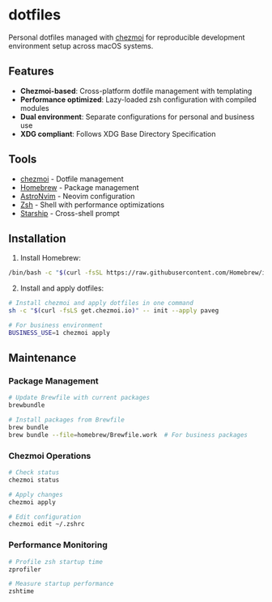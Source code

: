 # dotfiles

Personal dotfiles managed with [chezmoi](https://www.chezmoi.io/) for reproducible development environment setup across macOS systems.

## Features

- **Chezmoi-based**: Cross-platform dotfile management with templating
- **Performance optimized**: Lazy-loaded zsh configuration with compiled modules
- **Dual environment**: Separate configurations for personal and business use
- **XDG compliant**: Follows XDG Base Directory Specification

## Tools

- [chezmoi](https://www.chezmoi.io/) - Dotfile management
- [Homebrew](https://brew.sh/) - Package management
- [AstroNvim](https://astronvim.com/) - Neovim configuration
- [Zsh](https://www.zsh.org/) - Shell with performance optimizations
- [Starship](https://starship.rs/) - Cross-shell prompt

## Installation

1. Install Homebrew:
```bash
/bin/bash -c "$(curl -fsSL https://raw.githubusercontent.com/Homebrew/install/HEAD/install.sh)"
```

2. Install and apply dotfiles:
```bash
# Install chezmoi and apply dotfiles in one command
sh -c "$(curl -fsLS get.chezmoi.io)" -- init --apply paveg

# For business environment
BUSINESS_USE=1 chezmoi apply
```

## Maintenance

### Package Management
```bash
# Update Brewfile with current packages
brewbundle

# Install packages from Brewfile
brew bundle
brew bundle --file=homebrew/Brewfile.work  # For business packages
```

### Chezmoi Operations
```bash
# Check status
chezmoi status

# Apply changes
chezmoi apply

# Edit configuration
chezmoi edit ~/.zshrc
```

### Performance Monitoring
```bash
# Profile zsh startup time
zprofiler

# Measure startup performance
zshtime
```
